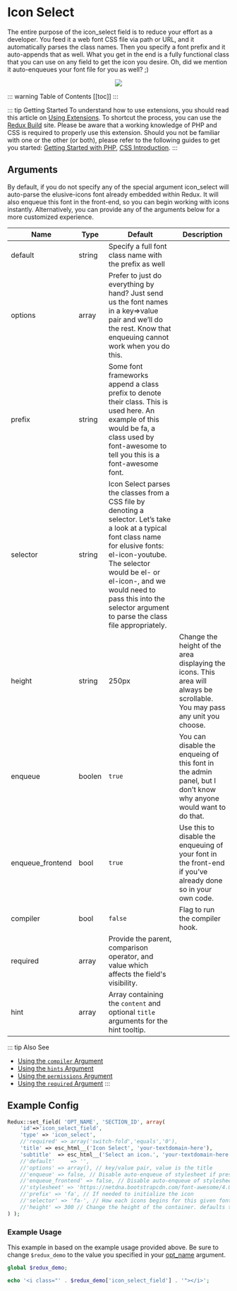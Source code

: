 # Icon Select <Badge text="field" type="warn"/>

The entire purpose of the icon_select field is to reduce your effort as a developer. You feed it a web font CSS file via 
path or URL, and it automatically parses the class names. Then you specify a font prefix and it auto-appends that as well. 
What you get in the end is a fully functional class that you can use on any field to get the icon you desire. Oh, did we 
mention it auto-enqueues your font file for you as well?   ;)

<span style="display:block;text-align:center">![](./img/icon_select.png)</span>

::: warning Table of Contents
[[toc]]
:::

::: tip Getting Started
To understand how to use extensions, you should read this article on [Using Extensions](../guides/basics/using-extensions.md).
 To shortcut the process, you can use the [Redux Build](http://build.redux.io/) site. Please be aware that a working 
 knowledge of PHP and CSS is required to properly use this extension. Should you not be familiar with one or the other 
 (or both), please refer to the following guides to get you started: 
 [Getting Started with PHP](http://www.php.net/manual/en/tutorial.php), 
 [CSS Introduction](http://www.w3schools.com/css/css_intro.asp).
:::

## Arguments
By default, if you do not specify any of the special argument icon_select will auto-parse the elusive-icons font already 
embedded within Redux. It will also enqueue this font in the front-end, so you can begin working with icons instantly. 
Alternatively, you can provide any of the arguments below for a more customized experience.

|Name|Type|Default|Description|
|--- |--- |--- |--- |
|default|string|Specify a full font class name with the prefix as well|
|options|array|Prefer to just do everything by hand? Just send us the font names in a key=>value pair and we’ll do the rest. Know that enqueuing cannot work when you do this.|
|prefix|string|Some font frameworks append a class prefix to denote their class. This is used here. An example of this would be fa, a class used by font-awesome to tell you this is a font-awesome font.|
|selector|string|Icon Select parses the classes from a CSS file by denoting a selector. Let’s take a look at a typical font class name for elusive fonts: el-icon-youtube. The selector would be el- or el-icon-, and we would need to pass this into the selector argument to parse the class file appropriately.|
|height|string|250px|Change the height of the area displaying the icons. This area will always be scrollable. You may pass any unit you choose.|
|enqueue|boolen|`true`|You can disable the enqueing of this font in the admin panel, but I don’t know why anyone would want to do that.|
|enqueue_frontend|bool|`true`|Use this to disable the enqueuing of your font in the front-end if you’ve already done so in your own code.|
|compiler|bool|`false`|Flag to run the compiler hook.|
|required|array|Provide the parent, comparison operator, and value which affects the field's visibility.|
|hint|array|Array containing the `content` and optional `title` arguments for the hint tooltip.|

::: tip Also See
- [Using the `compiler` Argument](../configuration/fields/compiler.md)
- [Using the `hints` Argument](../configuration/fields/hints.md)
- [Using the `permissions` Argument](../configuration/fields/permissions.md)
- [Using the `required` Argument](../configuration/fields/required.md)
:::

## Example Config

```php
Redux::set_field( 'OPT_NAME', 'SECTION_ID', array(
    'id'=>'icon_select_field',
    'type' => 'icon_select', 
    //'required' => array('switch-fold','equals','0'),	
    'title' => esc_html__('Icon Select', 'your-textdomain-here'),
    'subtitle'	=> esc_html__('Select an icon.', 'your-textdomain-here'),
    //'default' 	=> '',
    //'options' => array(), // key/value pair, value is the title
    //'enqueue' => false, // Disable auto-enqueue of stylesheet if present in the panel
    //'enqueue_frontend' => false, // Disable auto-enqueue of stylesheet on the front-end
    //'stylesheet' => 'https://netdna.bootstrapcdn.com/font-awesome/4.0.3/css/font-awesome.css', // full path OR url to stylesheet
    //'prefix' => 'fa', // If needed to initialize the icon
    //'selector' => 'fa-', // How each icons begins for this given font
    //'height' => 300 // Change the height of the container. defaults to 300px;
) );
```

### Example Usage
This example in based on the example usage provided above. Be sure to change `$redux_demo` to the value you specified in 
your [opt_name](../configuration/global_arguments.md#opt-name) argument.

```php
global $redux_demo;

echo '<i class="' . $redux_demo['icon_select_field'] . '"></i>';
```

